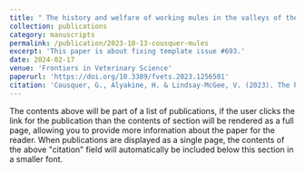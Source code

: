 ```yaml
---
title: " The history and welfare of working mules in the valleys of the Toubkal massif, in the High Atlas of Morocco."
collection: publications
category: manuscripts
permalink: /publication/2023-10-13-cousquer-mules
excerpt: 'This paper is about fixing template issue #693.'
date: 2024-02-17
venue: 'Frontiers in Veterinary Science'
paperurl: 'https://doi.org/10.3389/fvets.2023.1256501'
citation: 'Cousquer, G., Alyakine, H. & Lindsay-McGee, V. (2023). The history and welfare of working mules in the valleys of the Toubkal massif, in the High Atlas of Morocco. <i>Frontiers in Veterinary Science</i>. 10.'
---
```


The contents above will be part of a list of publications, if the user clicks the link for the publication than the contents of section will be rendered as a full page, allowing you to provide more information about the paper for the reader. When publications are displayed as a single page, the contents of the above "citation" field will automatically be included below this section in a smaller font.
